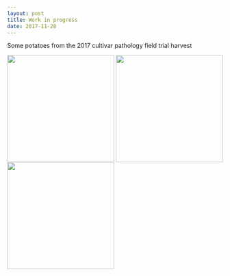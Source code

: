 ```yaml
---
layout: post
title: Work in progress
date: 2017-11-28
---
```


Some potatoes from the 2017 cultivar pathology field trial harvest

<div class="blurb">
<IMG HEIGHT="250" WIDTH="250" SRC=fjlicht.github.io/images/IMG_2198.JPG align=center>
  
  
<IMG HEIGHT="250" WIDTH="250" SRC=fjlicht.github.io/images/IMG_2197.JPG align=center>


<IMG HEIGHT="250" WIDTH="250" src=fjlicht.github.io/images/IMG_2209.JPG align=center>
</div><!-- /.blurb -->
